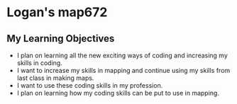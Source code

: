 # Logan's map672
## My Learning Objectives
- I plan on learning all the new exciting ways of coding and increasing my skills in coding.
- I want to increase my skills in mapping and continue using my skills from last class in making maps.
- I want to use these coding skills in my profession.
- I plan on learning how my coding skills can be put to use in mapping. 

